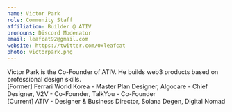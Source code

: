 ```yaml
---
name: Victor Park
role: Community Staff
affiliation: Builder @ ATIV
pronouns: Discord Moderator
email: leafcat92@gmail.com
website: https://twitter.com/0xleafcat
photo: victorpark.png
---
```


Victor Park is the Co-Founder of ATIV. He builds web3 products based on professional design skills. <br>
[Former] Ferrari World Korea - Master Plan Designer, Algocare - Chief Designer, V2V - Co-Founder, TalkYou - Co-Founder <br>
[Current] ATIV - Designer & Business Director, Solana Degen, Digital Nomad
